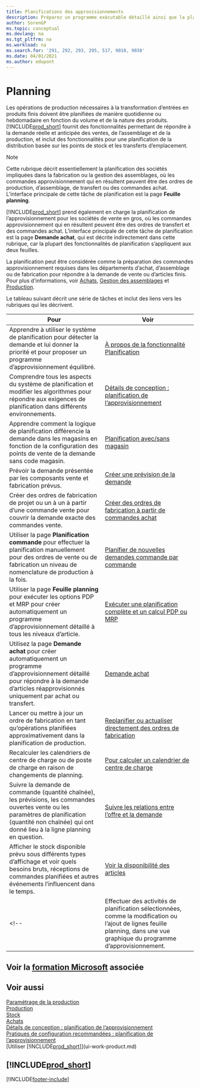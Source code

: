 ```yaml
---
title: Planifications des approvisionnements
description: Préparez un programme exécutable détaillé ainsi que la planification de production de l’assemblage final pour la demande de vente et de production.
author: SorenGP
ms.topic: conceptual
ms.devlang: na
ms.tgt_pltfrm: na
ms.workload: na
ms.search.for: '291, 292, 293, 295, 517, 9010, 9038'
ms.date: 04/01/2021
ms.author: edupont
---
```

# <a name="planning"></a><a name="planning"></a><a name="planning"></a>Planning

Les opérations de production nécessaires à la transformation d’entrées en produits finis doivent être planifiées de manière quotidienne ou hebdomadaire en fonction du volume et de la nature des produits. [!INCLUDE[prod_short](includes/prod_short.md)] fournit des fonctionnalités permettant de répondre à la demande réelle et anticipée des ventes, de l’assemblage et de la production, et inclut des fonctionnalités pour une planification de la distribution basée sur les points de stock et les transferts d’emplacement.

> [!NOTE]
> Cette rubrique décrit essentiellement la planification des sociétés impliquées dans la fabrication ou la gestion des assemblages, où les commandes approvisionnement qui en résultent peuvent être des ordres de production, d’assemblage, de transfert ou des commandes achat. L’interface principale de cette tâche de planification est la page **Feuille planning**.
>
> [!INCLUDE[prod_short](includes/prod_short.md)] prend également en charge la planification de l’approvisionnement pour les sociétés de vente en gros, où les commandes approvisionnement qui en résultent peuvent être des ordres de transfert et des commandes achat. L’interface principale de cette tâche de planification est la page **Demande achat**, qui est décrite indirectement dans cette rubrique, car la plupart des fonctionnalités de planification s’appliquent aux deux feuilles.

La planification peut être considérée comme la préparation des commandes approvisionnement requises dans les départements d’achat, d’assemblage ou de fabrication pour répondre à la demande de vente ou d’articles finis. Pour plus d’informations, voir [Achats](purchasing-manage-purchasing.md), [Gestion des assemblages](assembly-assemble-items.md) et [Production](production-manage-manufacturing.md).

Le tableau suivant décrit une série de tâches et inclut des liens vers les rubriques qui les décrivent.  

|**Pour**|**Voir**|  
|------------|-------------|  
|Apprendre à utiliser le système de planification pour détecter la demande et lui donner la priorité et pour proposer un programme d’approvisionnement équilibré.|[À propos de la fonctionnalité Planification](production-about-planning-functionality.md)|
|Comprendre tous les aspects du système de planification et modifier les algorithmes pour répondre aux exigences de planification dans différents environnements.|[Détails de conception : planification de l’approvisionnement](design-details-supply-planning.md)|
|Apprendre comment la logique de planification différencie la demande dans les magasins en fonction de la configuration des points de vente de la demande sans code magasin.|[Planification avec/sans magasin](production-planning-with-without-locations.md)|
|Prévoir la demande présentée par les composants vente et fabrication prévus.|[Créer une prévision de la demande](production-how-to-create-a-forecast.md)|  
|Créer des ordres de fabrication de projet ou un à un à partir d’une commande vente pour couvrir la demande exacte des commandes vente.|[Créer des ordres de fabrication à partir de commandes achat](production-how-to-create-production-orders-from-sales-orders.md)|
|Utiliser la page **Planification commande** pour effectuer la planification manuellement pour des ordres de vente ou de fabrication un niveau de nomenclature de production à la fois.|[Planifier de nouvelles demandes commande par commande](production-how-to-plan-for-new-demand.md)|
|Utiliser la page **Feuille planning** pour exécuter les options PDP et MRP pour créer automatiquement un programme d’approvisionnement détaillé à tous les niveaux d’article.|[Exécuter une planification complète et un calcul PDP ou MRP](production-how-to-run-mps-and-mrp.md)|
|Utilisez la page **Demande achat** pour créer automatiquement un programme d’approvisionnement détaillé pour répondre à la demande d’articles réapprovisionnés uniquement par achat ou transfert.|[Demande achat](production-about-planning-functionality.md#requisition-worksheet)|  
|Lancer ou mettre à jour un ordre de fabrication en tant qu’opérations planifiées approximativement dans la planification de production.|[Replanifier ou actualiser directement des ordres de fabrication](production-how-to-replan-refresh-production-orders.md)|
|Recalculer les calendriers de centre de charge ou de poste de charge en raison de changements de planning.|[Pour calculer un calendrier de centre de charge](production-how-to-create-work-center-calendars.md#to-calculate-a-work-center-calendar)|
|Suivre la demande de commande (quantité chaînée), les prévisions, les commandes ouvertes vente ou les paramètres de planification (quantité non chaînée) qui ont donné lieu à la ligne planning en question.|[Suivre les relations entre l’offre et la demande](production-how-track-demand-supply.md)|
|Afficher le stock disponible prévu sous différents types d’affichage et voir quels besoins bruts, réceptions de commandes planifiées et autres événements l’influencent dans le temps.|[Voir la disponibilité des articles](inventory-how-availability-overview.md)|  
<!--|Effectuer des activités de planification sélectionnées, comme la modification ou l’ajout de lignes feuille planning, dans une vue graphique du programme d’approvisionnement.|[Modifier les propositions planning dans une vue graphique](production-how-to-modify-planning-suggestions-in-a-graphical-view.md)|-->

## <a name="see-related-microsoft-training"></a><a name="see-related-microsoft-training"></a><a name="see-related-microsoft-training"></a>Voir la [formation Microsoft](/training/modules/plan-items-dynamics-365-business-central/) associée

## <a name="see-also"></a><a name="see-also"></a><a name="see-also"></a>Voir aussi

[Paramétrage de la production](production-configure-production-processes.md)  
[Production](production-manage-manufacturing.md)  
[Stock](inventory-manage-inventory.md)  
[Achats](purchasing-manage-purchasing.md)  
[Détails de conception : planification de l’approvisionnement](design-details-supply-planning.md)  
[Pratiques de configuration recommandées : planification de l’approvisionnement](setup-best-practices-supply-planning.md)  
[Utiliser [!INCLUDE[prod_short](includes/prod_short.md)]](ui-work-product.md)

## [!INCLUDE[prod_short](includes/free_trial_md.md)]


[!INCLUDE[footer-include](includes/footer-banner.md)]
